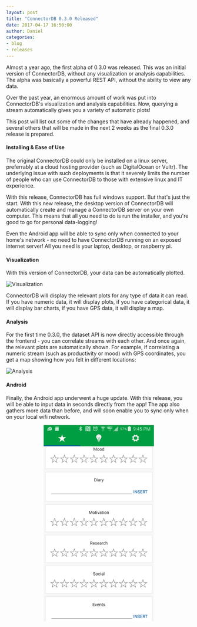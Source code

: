 ```yaml
---
layout: post
title: "ConnectorDB 0.3.0 Released"
date: 2017-04-17 16:50:00
author: Daniel
categories:
- blog
- releases
---
```


Almost a year ago, the first alpha of 0.3.0 was released. This was an initial version of ConnectorDB, without any visualization
or analysis capabilities. The alpha was basically a powerful REST API, without the ability to view any data.

Over the past year, an enormous amount of work was put into ConnectorDB's visualization and analysis
capabilities. Now, querying a stream automatically gives you a variety of automatic plots!

This post will list out some of the changes that have already happened, and several others that will be made in the next 2 weeks as
the final 0.3.0 release is prepared.

#### Installing & Ease of Use

The original ConnectorDB could only be installed on a linux server, preferrably at a cloud hosting provider (such as DigitalOcean or Vultr).
The underlying issue with such deployments is that it severely limits the number of people who can use ConnectorDB to those with extensive
linux and IT experience.

With this release, ConnectorDB has full windows support. But that's just the start. With this new release, the desktop version of ConnectorDB
will automatically create and manage a ConnectorDB server on your own computer. This means that all you need to do is run the installer,
and you're good to go for personal data-logging!

Even the Android app will be able to sync only when connected to your home's network - no need to have ConnectorDB running on an exposed internet server!
All you need is your laptop, desktop, or raspberry pi.

#### Visualization

With this version of ConnectorDB, your data can be automatically plotted.

![Visualization](/assets/img/blog/0.3.0prerelease.png)

ConnectorDB will display the relevant plots for any type of data it can read. If you have numeric data, it will display plots, if you have categorical data,
it will display bar charts, if you have GPS data, it will display a map.

#### Analysis

For the first time 0.3.0, the dataset API is now directly accessible through the frontend - you can correlate streams with each other. And once again, the relevant
plots are automatically shown. For example, if correlating a numeric stream (such as productivity or mood) with GPS coordinates, you get a map showing how you felt in
different locations:

![Analysis](/assets/img/blog/0.3.0preanalysis.png)


#### Android

Finally, the Android app underwent a huge update. With this release, you will be able to input data in seconds directly from the app!
The app also gathers more data than before, and will soon enable you to sync only when on your local wifi network.

<img src="/assets/img/blog/androidscreen.png" style="display:block;margin: 0 auto;" width="300"/>
